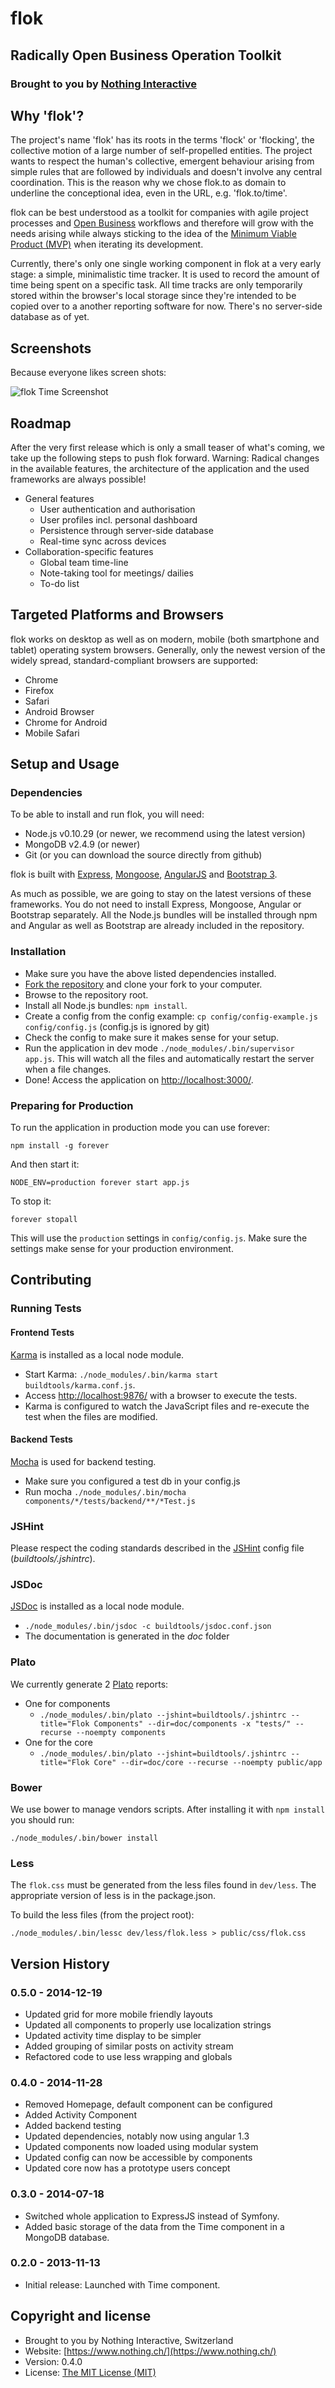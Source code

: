 # flok
## Radically Open Business Operation Toolkit
### Brought to you by [Nothing Interactive](https://www.nothing.ch)

## Why 'flok'?
The project's name 'flok' has its roots in the terms 'flock' or 'flocking', the collective motion of a large number of self-propelled entities. The project wants to respect the human's collective, emergent behaviour arising from simple rules that are followed by individuals and doesn't involve any central coordination. This is the reason why we chose flok.to as domain to underline the conceptional idea, even in the URL, e.g. 'flok.to/time'.

flok can be best understood as a toolkit for companies with agile project processes and [Open Business](http://en.wikipedia.org/wiki/Open_business) workflows and therefore will grow with the needs arising while always sticking to the idea of the [Minimum Viable Product (MVP)](https://en.wikipedia.org/wiki/Minimum_viable_product) when iterating its development.

Currently, there's only one single working component in flok at a very early stage: a simple, minimalistic time tracker. It is used to record the amount of time being spent on a specific task. All time tracks are only temporarily stored within the browser's local storage since they're intended to be copied over to a another reporting software for now. There's no server-side database as of yet.

## Screenshots
Because everyone likes screen shots:

![flok Time Screenshot](impressions/timeScreenshot.png)

## Roadmap
After the very first release which is only a small teaser of what's coming, we take up the following steps to push flok forward. Warning: Radical changes in the available features, the architecture of the application and the used frameworks are always possible!

* General features
    * User authentication and authorisation
    * User profiles incl. personal dashboard
    * Persistence through server-side database
    * Real-time sync across devices
* Collaboration-specific features
    * Global team time-line
    * Note-taking tool for meetings/ dailies
    * To-do list

## Targeted Platforms and Browsers
flok works on desktop as well as on modern, mobile (both smartphone and tablet) operating system browsers. Generally, only the newest version of the widely spread, standard-compliant browsers are supported:

* Chrome
* Firefox
* Safari
* Android Browser
* Chrome for Android
* Mobile Safari

## Setup and Usage
### Dependencies
To be able to install and run flok, you will need:

* Node.js v0.10.29 (or newer, we recommend using the latest version)
* MongoDB v2.4.9 (or newer)
* Git (or you can download the source directly from github)

flok is built with [Express](http://expressjs.com/), [Mongoose](http://mongoosejs.com/), [AngularJS](http://angularjs.org/) and [Bootstrap 3](http://getbootstrap.com/).

As much as possible, we are going to stay on the latest versions of these frameworks. You do not need to install Express, Mongoose, Angular or Bootstrap separately. All the Node.js bundles will be installed through npm and Angular as well as Bootstrap are already included in the repository.

### Installation
* Make sure you have the above listed dependencies installed.
* [Fork the repository](https://help.github.com/articles/fork-a-repo) and clone your fork to your computer.
* Browse to the repository root.
* Install all Node.js bundles: `npm install`.
* Create a config from the config example: `cp config/config-example.js config/config.js` (config.js is ignored by git)
* Check the config to make sure it makes sense for your setup.
* Run the application in dev mode `./node_modules/.bin/supervisor app.js`. This will watch all the files and automatically restart the server when a file changes.
* Done! Access the application on [http://localhost:3000/](http://localhost:3000/).

### Preparing for Production
To run the application in production mode you can use forever:

    npm install -g forever

And then start it:

    NODE_ENV=production forever start app.js

To stop it:

    forever stopall

This will use the `production` settings in `config/config.js`. Make sure the settings make sense for your production environment.

## Contributing
### Running Tests

#### Frontend Tests
[Karma](http://karma-runner.github.io/) is installed as a local node module.

* Start Karma: `./node_modules/.bin/karma start buildtools/karma.conf.js`.
* Access [http://localhost:9876/](http://localhost:9876/) with a browser to execute the tests.
* Karma is configured to watch the JavaScript files and re-execute the test when the files are modified.

#### Backend Tests
[Mocha](http://visionmedia.github.io/mocha/) is used for backend testing.

* Make sure you configured a test db in your config.js
* Run mocha `./node_modules/.bin/mocha components/*/tests/backend/**/*Test.js`

### JSHint
Please respect the coding standards described in the [JSHint](http://www.jshint.com/) config file (_buildtools/.jshintrc_).

### JSDoc
[JSDoc](https://github.com/jsdoc3/jsdoc) is installed as a local node module.

* `./node_modules/.bin/jsdoc -c buildtools/jsdoc.conf.json`
* The documentation is generated in the _doc_ folder

### Plato

We currently generate 2 [Plato](https://github.com/es-analysis/plato) reports:

* One for components
  * `./node_modules/.bin/plato --jshint=buildtools/.jshintrc --title="Flok Components" --dir=doc/components -x "tests/" --recurse --noempty components`
* One for the core
  * `./node_modules/.bin/plato --jshint=buildtools/.jshintrc --title="Flok Core" --dir=doc/core --recurse --noempty public/app`

### Bower
We use bower to manage vendors scripts. After installing it with `npm install` you should run:

    ./node_modules/.bin/bower install

### Less
The `flok.css` must be generated from the less files found in `dev/less`. The appropriate version of less is
in the package.json.

To build the less files (from the project root):

    ./node_modules/.bin/lessc dev/less/flok.less > public/css/flok.css

## Version History

### 0.5.0 - 2014-12-19
* Updated grid for more mobile friendly layouts
* Updated all components to properly use localization strings
* Updated activity time display to be simpler
* Added grouping of similar posts on activity stream
* Refactored code to use less wrapping and globals

### 0.4.0 - 2014-11-28
* Removed Homepage, default component can be configured
* Added Activity Component
* Added backend testing
* Updated dependencies, notably now using angular 1.3
* Updated components now loaded using modular system
* Updated config can now be accessible by components
* Updated core now has a prototype users concept

### 0.3.0 - 2014-07-18
* Switched whole application to ExpressJS instead of Symfony.
* Added basic storage of the data from the Time component in a MongoDB database.

### 0.2.0 - 2013-11-13
* Initial release: Launched with Time component.

## Copyright and license
* Brought to you by Nothing Interactive, Switzerland
* Website: [https://www.nothing.ch/](https://www.nothing.ch/)
* Version: 0.4.0
* License: [The MIT License (MIT)](http://opensource.org/licenses/MIT)
